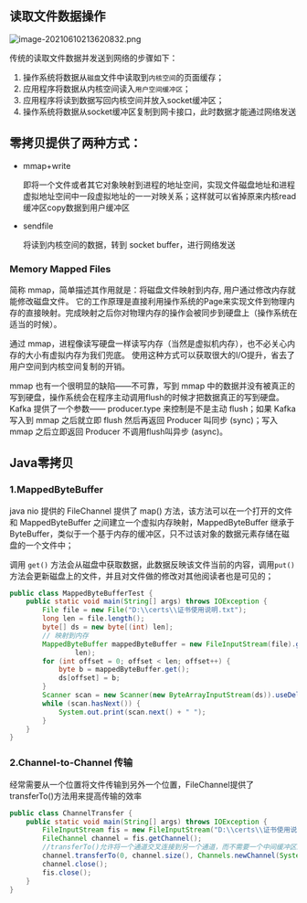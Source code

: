 

## 读取文件数据操作

![image-20210610213620832.png](https://gitee.com/linqin07/pic/raw/master/image-20210610213620832.png)

传统的读取文件数据并发送到网络的步骤如下：

1. 操作系统将数据从`磁盘`文件中读取到`内核空间`的页面缓存；
2. 应用程序将数据从内核空间读入`用户空间缓冲区`；
3. 应用程序将读到数据写回内核空间并放入socket缓冲区；
4. 操作系统将数据从socket缓冲区复制到网卡接口，此时数据才能通过网络发送



## 零拷贝提供了两种方式：

- mmap+write

  即将一个文件或者其它对象映射到进程的地址空间，实现文件磁盘地址和进程虚拟地址空间中一段虚拟地址的一一对映关系；这样就可以省掉原来内核read缓冲区copy数据到用户缓冲区

- sendfile

  将读到内核空间的数据，转到 socket buffer，进行网络发送

### **Memory Mapped Files**

简称 mmap，简单描述其作用就是：将磁盘文件映射到内存, 用户通过修改内存就能修改磁盘文件。
它的工作原理是直接利用操作系统的Page来实现文件到物理内存的直接映射。完成映射之后你对物理内存的操作会被同步到硬盘上（操作系统在适当的时候）。

通过 mmap，进程像读写硬盘一样读写内存（当然是虚拟机内存），也不必关心内存的大小有虚拟内存为我们兜底。
使用这种方式可以获取很大的I/O提升，省去了用户空间到内核空间复制的开销。

mmap 也有一个很明显的缺陷——不可靠，写到 mmap 中的数据并没有被真正的写到硬盘，操作系统会在程序主动调用flush的时候才把数据真正的写到硬盘。Kafka 提供了一个参数—— producer.type 来控制是不是主动 flush；如果 Kafka 写入到 mmap 之后就立即 flush 然后再返回 Producer 叫同步 (sync)；写入 mmap 之后立即返回 Producer 不调用flush叫异步 (async)。

## Java零拷贝

### 1.MappedByteBuffer

java nio 提供的 FileChannel 提供了 map() 方法，该方法可以在一个打开的文件和 MappedByteBuffer 之间建立一个虚拟内存映射，MappedByteBuffer 继承于 ByteBuffer，类似于一个基于内存的缓冲区，只不过该对象的数据元素存储在磁盘的一个文件中；

调用 `get()` 方法会从磁盘中获取数据，此数据反映该文件当前的内容，调用`put()`方法会更新磁盘上的文件，并且对文件做的修改对其他阅读者也是可见的；

```java
public class MappedByteBufferTest {
    public static void main(String[] args) throws IOException {
        File file = new File("D:\\certs\\证书使用说明.txt");
        long len = file.length();
        byte[] ds = new byte[(int) len];
        // 映射到内存
        MappedByteBuffer mappedByteBuffer = new FileInputStream(file).getChannel().map(FileChannel.MapMode.READ_ONLY, 0,
                len);
        for (int offset = 0; offset < len; offset++) {
            byte b = mappedByteBuffer.get();
            ds[offset] = b;
        }
        Scanner scan = new Scanner(new ByteArrayInputStream(ds)).useDelimiter(",");
        while (scan.hasNext()) {
            System.out.print(scan.next() + " ");
        }
    }
}
```

### 2.Channel-to-Channel 传输

经常需要从一个位置将文件传输到另外一个位置，FileChannel提供了transferTo()方法用来提高传输的效率

```java
public class ChannelTransfer {
    public static void main(String[] args) throws IOException {
        FileInputStream fis = new FileInputStream("D:\\certs\\证书使用说明.txt");
        FileChannel channel = fis.getChannel();
        //transferTo()允许将一个通道交叉连接到另一个通道，而不需要一个中间缓冲区来传递数据
        channel.transferTo(0, channel.size(), Channels.newChannel(System.out));
        channel.close();
        fis.close();
    }
}
```

